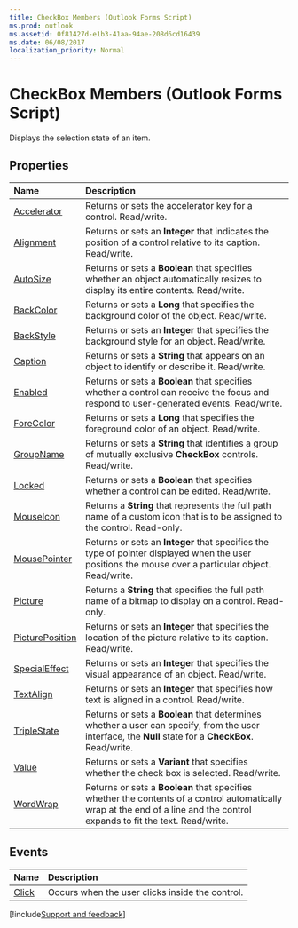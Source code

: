 ```yaml
---
title: CheckBox Members (Outlook Forms Script)
ms.prod: outlook
ms.assetid: 0f81427d-e1b3-41aa-94ae-208d6cd16439
ms.date: 06/08/2017
localization_priority: Normal
---
```



# CheckBox Members (Outlook Forms Script)

Displays the selection state of an item.


## Properties

|Name|Description|
|:-----|:-----|
| [Accelerator](Outlook.checkbox.accelerator.md)|Returns or sets the accelerator key for a control. Read/write.|
| [Alignment](Outlook.checkbox.alignment.md)|Returns or sets an **Integer** that indicates the position of a control relative to its caption. Read/write.|
| [AutoSize](Outlook.checkbox.autosize.md)|Returns or sets a **Boolean** that specifies whether an object automatically resizes to display its entire contents. Read/write.|
| [BackColor](Outlook.checkbox.backcolor.md)|Returns or sets a **Long** that specifies the background color of the object. Read/write.|
| [BackStyle](Outlook.checkbox.backstyle.md)|Returns or sets an **Integer** that specifies the background style for an object. Read/write.|
| [Caption](Outlook.checkbox.caption.md)|Returns or sets a **String** that appears on an object to identify or describe it. Read/write.|
| [Enabled](Outlook.checkbox.enabled.md)|Returns or sets a **Boolean** that specifies whether a control can receive the focus and respond to user-generated events. Read/write.|
| [ForeColor](Outlook.checkbox.forecolor.md)|Returns or sets a **Long** that specifies the foreground color of an object. Read/write.|
| [GroupName](Outlook.checkbox.groupname.md)|Returns or sets a **String** that identifies a group of mutually exclusive **CheckBox** controls. Read/write.|
| [Locked](Outlook.checkbox.locked.md)|Returns or sets a **Boolean** that specifies whether a control can be edited. Read/write.|
| [MouseIcon](Outlook.checkbox.mouseicon.md)|Returns a **String** that represents the full path name of a custom icon that is to be assigned to the control. Read-only.|
| [MousePointer](Outlook.checkbox.mousepointer.md)|Returns or sets an **Integer** that specifies the type of pointer displayed when the user positions the mouse over a particular object. Read/write.|
| [Picture](Outlook.checkbox.picture.md)|Returns a **String** that specifies the full path name of a bitmap to display on a control. Read-only.|
| [PicturePosition](Outlook.checkbox.pictureposition.md)|Returns or sets an **Integer** that specifies the location of the picture relative to its caption. Read/write.|
| [SpecialEffect](Outlook.checkbox.specialeffect.md)|Returns or sets an **Integer** that specifies the visual appearance of an object. Read/write.|
| [TextAlign](Outlook.checkbox.textalign.md)|Returns or sets an **Integer** that specifies how text is aligned in a control. Read/write.|
| [TripleState](Outlook.checkbox.triplestate.md)|Returns or sets a **Boolean** that determines whether a user can specify, from the user interface, the **Null** state for a **CheckBox**. Read/write.|
| [Value](Outlook.checkbox.value.md)|Returns or sets a **Variant** that specifies whether the check box is selected. Read/write.|
| [WordWrap](Outlook.checkbox.wordwrap.md)|Returns or sets a **Boolean** that specifies whether the contents of a control automatically wrap at the end of a line and the control expands to fit the text. Read/write.|

## Events





|Name|Description|
|:-----|:-----|
| [Click](Outlook.checkbox(event).md)|Occurs when the user clicks inside the control.|

[!include[Support and feedback](~/includes/feedback-boilerplate.md)]